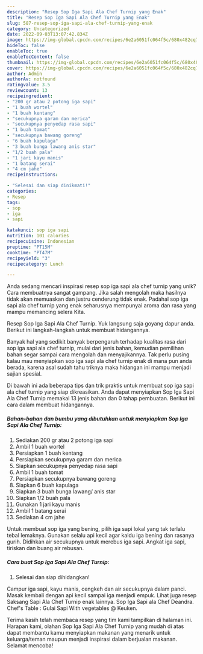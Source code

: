 ```yaml
---
description: "Resep Sop Iga Sapi Ala Chef Turnip yang Enak"
title: "Resep Sop Iga Sapi Ala Chef Turnip yang Enak"
slug: 587-resep-sop-iga-sapi-ala-chef-turnip-yang-enak
category: Uncategorized
date: 2022-09-03T13:07:42.834Z
image: https://img-global.cpcdn.com/recipes/6e2a6051fc064f5c/680x482cq70/sop-iga-sapi-ala-chef-turnip-foto-resep-utama.jpg
hideToc: false
enableToc: true
enableTocContent: false
thumbnail: https://img-global.cpcdn.com/recipes/6e2a6051fc064f5c/680x482cq70/sop-iga-sapi-ala-chef-turnip-foto-resep-utama.jpg
cover: https://img-global.cpcdn.com/recipes/6e2a6051fc064f5c/680x482cq70/sop-iga-sapi-ala-chef-turnip-foto-resep-utama.jpg
author: Admin
authorAv: notfound
ratingvalue: 3.5
reviewcount: 13
recipeingredient:
- "200 gr atau 2 potong iga sapi"
- "1 buah wortel"
- "1 buah kentang"
- "secukupnya garam dan merica"
- "secukupnya penyedap rasa sapi"
- "1 buah tomat"
- "secukupnya bawang goreng"
- "6 buah kapulaga"
- "3 buah bunga lawang anis star"
- "1/2 buah pala"
- "1 jari kayu manis"
- "1 batang serai"
- "4 cm jahe"
recipeinstructions:

- "Selesai dan siap dinikmati!"
categories:
- Resep
tags:
- sop
- iga
- sapi

katakunci: sop iga sapi 
nutrition: 101 calories
recipecuisine: Indonesian
preptime: "PT15M"
cooktime: "PT47M"
recipeyield: "3"
recipecategory: Lunch

---
```





Anda sedang mencari inspirasi resep sop iga sapi ala chef turnip yang unik? Cara membuatnya sangat gampang. Jika salah mengolah maka hasilnya tidak akan memuaskan dan justru cenderung tidak enak. Padahal sop iga sapi ala chef turnip yang enak seharusnya mempunyai aroma dan rasa yang mampu memancing selera Kita.





Resep Sop Iga Sapi Ala Chef Turnip. Yuk langsung saja goyang dapur anda. Berikut ini langkah-langkah untuk membuat hidangannya.

Banyak hal yang sedikit banyak berpengaruh terhadap kualitas rasa dari sop iga sapi ala chef turnip, mulai dari jenis bahan, kemudian pemilihan bahan segar sampai cara mengolah dan menyajikannya. Tak perlu pusing kalau mau menyiapkan sop iga sapi ala chef turnip enak di mana pun anda berada, karena asal sudah tahu triknya maka hidangan ini mampu menjadi sajian spesial.






Di bawah ini ada beberapa tips dan trik praktis untuk membuat sop iga sapi ala chef turnip yang siap dikreasikan. Anda dapat menyiapkan Sop Iga Sapi Ala Chef Turnip memakai 13 jenis bahan dan 0 tahap pembuatan. Berikut ini cara dalam membuat hidangannya.

<!--inarticleads1-->

##### Bahan-bahan dan bumbu yang dibutuhkan untuk menyiapkan Sop Iga Sapi Ala Chef Turnip:

1. Sediakan 200 gr atau 2 potong iga sapi
1. Ambil 1 buah wortel
1. Persiapkan 1 buah kentang
1. Persiapkan secukupnya garam dan merica
1. Siapkan secukupnya penyedap rasa sapi
1. Ambil 1 buah tomat
1. Persiapkan secukupnya bawang goreng
1. Siapkan 6 buah kapulaga
1. Siapkan 3 buah bunga lawang/ anis star
1. Siapkan 1/2 buah pala
1. Gunakan 1 jari kayu manis
1. Ambil 1 batang serai
1. Sediakan 4 cm jahe


Untuk membuat sop iga yang bening, pilih iga sapi lokal yang tak terlalu tebal lemaknya. Gunakan selalu api kecil agar kaldu iga bening dan rasanya gurih. Didihkan air secukupnya untuk merebus iga sapi. Angkat iga sapi, tiriskan dan buang air rebusan. 

<!--inarticleads2-->

##### Cara buat Sop Iga Sapi Ala Chef Turnip:


1. Selesai dan siap dihidangkan!

Campur iga sapi, kayu manis, cengkeh dan air secukupnya dalam panci. Masak kembali dengan api kecil sampai iga menjadi empuk. Lihat juga resep Saksang Sapi Ala Chef Turnip enak lainnya. Sop Iga Sapi ala Chef Deandra. Chef&#39;s Table : Gulai Sapi With vegetables @ Keuken. 

Terima kasih telah membaca resep yang tim kami tampilkan di halaman ini. Harapan kami, olahan Sop Iga Sapi Ala Chef Turnip yang mudah di atas dapat membantu kamu menyiapkan makanan yang menarik untuk keluarga/teman maupun menjadi inspirasi dalam berjualan makanan. Selamat mencoba!
